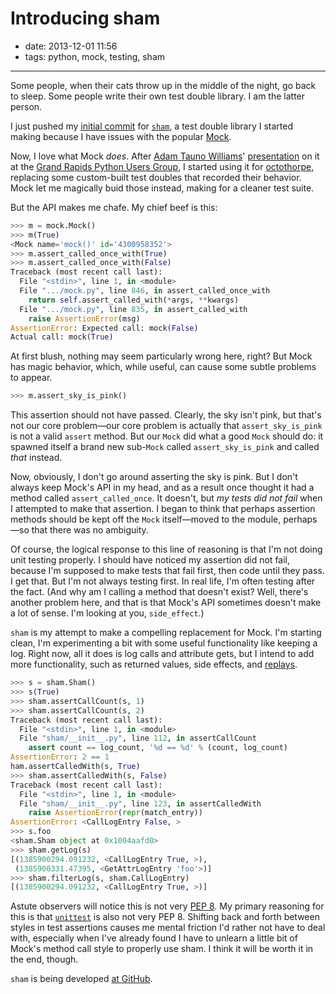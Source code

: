 # Introducing sham

- date: 2013-12-01 11:56
- tags: python, mock, testing, sham

----

Some people, when their cats throw up in the middle of the night,
go back to sleep. Some people write their own test double library.
I am the latter person.

I just pushed my [initial commit][1] for [`sham`][2], a test double
library I started making because I have issues with the popular
[Mock][3].

Now, I love what Mock *does*.  After [Adam Tauno Williams][4]' 
[presentation][5] on it at the [Grand Rapids Python Users Group][6],
I started using it for [octothorpe][7], replacing some custom-built
test doubles that recorded their behavior.  Mock let me magically
buid those instead, making for a cleaner test suite.

But the API makes me chafe.  My chief beef is this:

````python
>>> m = mock.Mock()
>>> m(True)
<Mock name='mock()' id='4300958352'>
>>> m.assert_called_once_with(True)
>>> m.assert_called_once_with(False)
Traceback (most recent call last):
  File "<stdin>", line 1, in <module>
  File ".../mock.py", line 846, in assert_called_once_with
    return self.assert_called_with(*args, **kwargs)
  File ".../mock.py", line 835, in assert_called_with
    raise AssertionError(msg)
AssertionError: Expected call: mock(False)
Actual call: mock(True)
````

At first blush, nothing may seem particularly wrong here, right?
But Mock has magic behavior, which, while useful, can cause some
subtle problems to appear.

````python
>>> m.assert_sky_is_pink()
````

This assertion should not have passed.  Clearly, the sky isn't pink,
but that's not our core problem—our core problem is actually that
`assert_sky_is_pink` is not a valid `assert` method.  But our `Mock`
did what a good `Mock` should do: it spawned itself a brand new
sub-`Mock` called `assert_sky_is_pink` and called *that* instead.

Now, obviously, I don't go around asserting the sky is pink.  But I
don't always keep Mock's API in my head, and as a result once thought
it had a method called `assert_called_once`.  It doesn't, but *my
tests did not fail* when I attempted to make that assertion.  I began
to think that perhaps assertion methods should be kept off the `Mock`
itself—moved to the module, perhaps—so that there was no ambiguity.

Of course, the logical response to this line of reasoning is that
I'm not doing unit testing properly.  I should have noticed my assertion
did not fail, because I'm supposed to make tests that fail first, then
code until they pass.  I get that.  But I'm not always testing first.
In real life, I'm often testing after the fact.  (And why am I calling
a method that doesn't exist?  Well, there's another problem here, and
that is that Mock's API sometimes doesn't make a lot of sense.  I'm
looking at you, `side_effect`.)

`sham` is my attempt to make a compelling replacement for Mock.  I'm
starting clean, I'm experimenting a bit with some useful functionality
like keeping a log.  Right now, all it does is log calls and attribute
gets, but I intend to add more functionality, such as returned values,
side effects, and [replays][8].

````python
>>> s = sham.Sham()
>>> s(True)
>>> sham.assertCallCount(s, 1)
>>> sham.assertCallCount(s, 2)
Traceback (most recent call last):
  File "<stdin>", line 1, in <module>
  File "sham/__init__.py", line 112, in assertCallCount
    assert count == log_count, '%d == %d' % (count, log_count)
AssertionError: 2 == 1
ham.assertCalledWith(s, True)
>>> sham.assertCalledWith(s, False)
Traceback (most recent call last):
  File "<stdin>", line 1, in <module>
  File "sham/__init__.py", line 123, in assertCalledWith
    raise AssertionError(repr(match_entry))
AssertionError: <CallLogEntry False, >
>>> s.foo
<sham.Sham object at 0x1004aafd0>
>>> sham.getLog(s)
[(1385900294.091232, <CallLogEntry True, >),
 (1385900331.47395, <GetAttrLogEntry 'foo'>)]
>>> sham.filterLog(s, sham.CallLogEntry)
[(1385900294.091232, <CallLogEntry True, >)]
````

Astute observers will notice this is not very [PEP 8][9].  My primary
reasoning for this is that [`unittest`][10] is also not very PEP 8.
Shifting back and forth between styles in test assertions causes
me mental friction I'd rather not have to deal with, especially
when I've already found I have to unlearn a little bit of Mock's
method call style to properly use sham.  I think it will be worth it in
the end, though.

`sham` is being developed [at GitHub][11].

[1]: https://github.com/zigg/sham/commit/d814d2d9fe48b4e31e06863bb443bcfbe54b0635
[2]: /code/sham/
[3]: http://www.voidspace.org.uk/python/mock/
[4]: http://www.whitemiceconsulting.com/
[5]: http://www.meetup.com/grpython/events/132340202/
[6]: http://www.meetup.com/grpython/
[7]: /code/octothorpe/
[8]: http://martinfowler.com/articles/mocksArentStubs.html#UsingEasymock
[9]: http://www.python.org/dev/peps/pep-0008/
[10]: http://docs.python.org/2/library/unittest.html
[11]: https://github.com/zigg/sham

